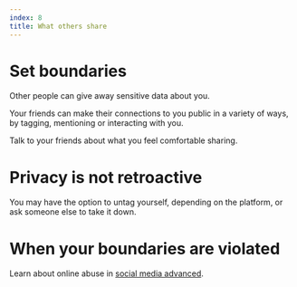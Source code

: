 ```yaml
---
index: 8
title: What others share
---
```

# Set boundaries

Other people can give away sensitive data about you.  

Your friends can make their connections to you public in a variety of ways, by tagging, mentioning or interacting with you.

Talk to your friends about what you feel comfortable sharing.

# Privacy is not retroactive

You may have the option to untag yourself, depending on the platform, or ask someone else to take it down.

# When your boundaries are violated

Learn about online abuse in [social media advanced](umbrella://lesson/social-media/1).